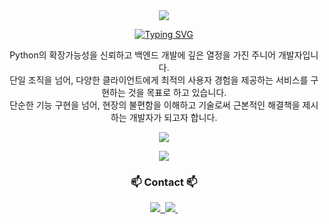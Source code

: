 <div align="center">
  <img src="https://capsule-render.vercel.app/api?text=I'm%20Bari&type=waving&height=200&color=0:0080ff,100:fff&section=header&fontAlignY=50" />

  <p>
    <a href="https://git.io/typing-svg"><img src="https://readme-typing-svg.demolab.com?font=Fira+Code&duration=2000&color=4689F7&center=true&vCenter=true&multiline=true&height=70&lines=I+believe+good+code;starts+with+good+questions!" alt="Typing SVG" /></a>
  </p>
  
  <p>
    Python의 확장가능성을 신뢰하고 백엔드 개발에 깊은 열정을 가진 주니어 개발자입니다. <br>
    단일 조직을 넘어, 다양한 클라이언트에게 최적의 사용자 경험을 제공하는 서비스를 구현하는 것을 목표로 하고 있습니다. <br>
    단순한 기능 구현을 넘어, 현장의 불편함을 이해하고 기술로써 근본적인 해결책을 제시하는 개발자가 되고자 합니다.
  </p>

  <p>
    <img src="https://github-readme-stats.vercel.app/api?username=hotbari&show_icons=true&theme=transparent" />  
  </p>

  <p>
    <img src="https://github-readme-stats.vercel.app/api/top-langs/?username=hotbari&layout=compact" />  
  </p>
  

  <h3 align="center">📫 Contact 📫</h3>
  
  <a href="https://velog.io/@hotbari">
    <img src="https://img.shields.io/badge/Velog-1EBC8F?style=for-the-badge&logo=velog&logoColor=white" />&nbsp;
  </a>
  
  <a href="mailto:tangycaco@gmail.com">
    <img src="https://img.shields.io/badge/tangycaco@gmail.com-D14836?style=for-the-badge&logo=gmail&logoColor=white"/>&nbsp;
  </a>
</div>
